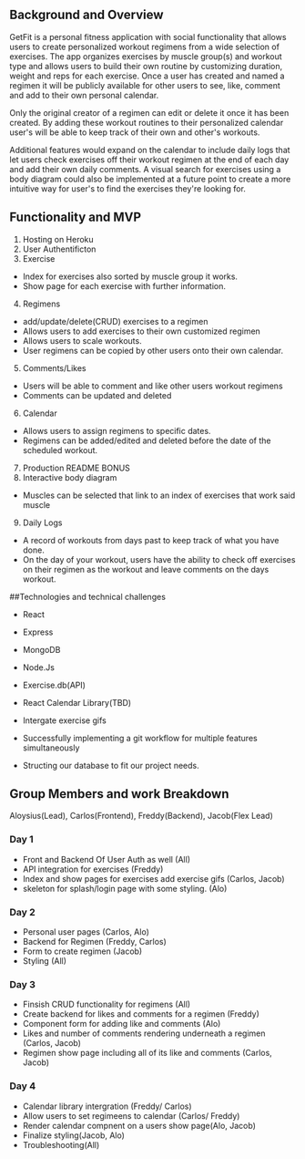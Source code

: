 ## Background and Overview
GetFit is a personal fitness application with social functionality that allows users to create personalized workout regimens from a wide selection of exercises. The app organizes exercises by muscle group(s) and workout type and allows users to build their own routine by customizing duration, weight and reps for each exercise. Once a user has created and named a regimen it will be publicly available for other users to see, like, comment and add to their own personal calendar.

Only the original creator of a regimen can edit or delete it once it has been created. By adding these workout routines to their personalized calendar user's will be able to keep track of their own and other's workouts.

Additional features would expand on the calendar to include daily logs that let users check exercises off their workout regimen at the end of each day and add their own daily comments. A visual search for exercises using a body diagram could also be implemented at a future point to create a more intuitive way for user's to find the exercises they're looking for.


## Functionality and MVP
1. Hosting on Heroku
2. User Authentificton
3. Exercise
* Index for exercises also sorted by muscle group it works.
* Show page for each exercise with further information.
4. Regimens 
* add/update/delete(CRUD) exercises to a regimen
* Allows users to add exercises to their own customized regimen
* Allows users to scale workouts.
* User regimens can be copied by other users onto their own calendar.
5. Comments/Likes
* Users will be able to comment and like other users workout regimens
* Comments can be updated and deleted
6. Calendar
* Allows users to assign regimens to specific dates.
* Regimens can be added/edited and deleted before the date of the scheduled workout.
7. Production README
BONUS
8. Interactive body diagram
* Muscles can be selected that link to an index of exercises that work said muscle
9. Daily Logs
* A record of workouts from days past to keep track of what you have done.
* On the day of your workout, users have the ability to check off exercises on their regimen as the workout and leave comments on the days workout.

##Technologies and technical challenges
* React
* Express
* MongoDB
* Node.Js
* Exercise.db(API)
* React Calendar Library(TBD)
* Intergate exercise gifs

* Successfully implementing a git workflow for multiple features simultaneously
* Structing our database to fit our project needs.

## Group Members and work Breakdown
Aloysius(Lead), Carlos(Frontend), Freddy(Backend), Jacob(Flex Lead)

### Day 1
* Front and Backend Of User Auth as well (All)
* API integration for exercises (Freddy)
* Index and show pages for exercises add exercise gifs  (Carlos, Jacob)
* skeleton for splash/login page with some styling. (Alo)
### Day 2
* Personal user pages (Carlos, Alo)
* Backend for Regimen (Freddy, Carlos)
* Form to create regimen (Jacob)
* Styling (All)
### Day 3 
* Finsish CRUD functionality for regimens (All)
* Create backend for likes and comments for a regimen (Freddy)
* Component form for adding like and comments (Alo)
* Likes and number of comments rendering underneath a regimen (Carlos, Jacob)
* Regimen show page including all of its like and comments (Carlos, Jacob)
### Day 4
* Calendar library intergration (Freddy/ Carlos)
* Allow users to set regimeens to calendar (Carlos/ Freddy)
* Render calendar compnent on a users show page(Alo, Jacob)
* Finalize styling(Jacob, Alo)
* Troubleshooting(All)




